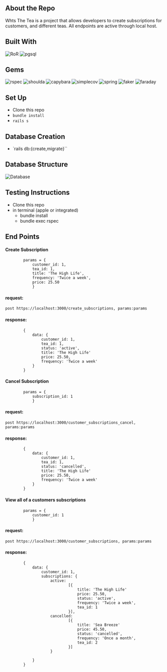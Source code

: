 
## About the Repo
 Whts The Tea is a project that allows developers to create subscriptions for customers, and different teas. All endpoints are active through local host.  

## Built With 
   ![RoR](https://img.shields.io/badge/Ruby_on_Rails-CC0000?style=for-the-badge&logo=ruby-on-rails&logoColor=white)
   ![pgsql](https://img.shields.io/badge/PostgreSQL-316192?style=for-the-badge&logo=postgresql&logoColor=white)

## Gems 
   ![rspec](https://img.shields.io/gem/v/rspec-rails?label=rspec&style=flat-square)
   ![shoulda](https://img.shields.io/gem/v/shoulda-matchers?label=shoulda-matchers&style=flat-square)
   ![capybara](https://img.shields.io/gem/v/capybara?label=capybara&style=flat-square)
   ![simplecov](https://img.shields.io/gem/v/simplecov?label=simplecov&style=flat-square)
   ![spring](https://img.shields.io/gem/v/spring?color=blue&label=spring)
   ![faker](https://img.shields.io/gem/v/faker?color=blue&label=faker)
   ![faraday](https://img.shields.io/gem/v/faraday?color=blue&label=faraday)

## Set Up
- Clone this repo
- `bundle install`
- `rails s`

## Database Creation
- `rails db:{create,migrate}``

## Database Structure

![Database](https://user-images.githubusercontent.com/98786948/190541037-5fc32d8e-8fa5-4374-8c0a-926aeee944a5.png)

## Testing Instructions

 - Clone this repo
 - in terminal (apple or integrated)    
    * bundle install
    * bundle exec rspec 

## End Points

#### Create Subscription 
```
        params = {
            customer_id: 1,
            tea_id: 1,
            title: 'The High Life',
            frequency: 'Twice a week',
            price: 25.50
            }
```

#### request:
```
post https://localhost:3000/create_subscriptions, params:params
```

#### response:
```
        {
            data: {
                customer_id: 1,
                tea_id: 1,
                status: 'active',
                title: 'The High Life'
                price: 25.50,
                frequency: 'Twice a week'
            }
        }
```

#### Cancel Subscription 
```
        params = {
            subscription_id: 1
            }
```

#### request:
```
post https://localhost:3000/customer_subscriptions_cancel, params:params
```

#### response:
```
        {
            data: {
                customer_id: 1,
                tea_id: 1,
                status: 'cancelled',
                title: 'The High Life'
                price: 25.50,
                frequency: 'Twice a week'
            }
        }
```

#### View all of a customers subscriptions 
```
        params = {
            customer_id: 1
            }
```

#### request:
```
post https://localhost:3000/customer_subscriptions, params:params
```

#### response:
```
        {
            data: {
                customer_id: 1,
                subscriptions: {
                    active:                         
                            [{
                                title: 'The High Life'
                                price: 25.50,
                                status: 'active',
                                frequency: 'Twice a week',
                                tea_id: 1
                            }],
                    cancelled:                         
                            [{
                                title: 'Sea Breeze'
                                price: 45.50,
                                status: 'cancelled',
                                frequency: 'Once a month',
                                tea_id: 2
                            }]
                    }

            }
        }
```
